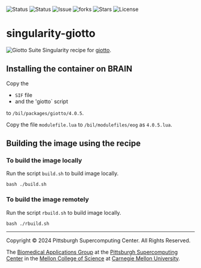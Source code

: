 ![Status](https://github.com/icaoberg/singularity-giotto/actions/workflows/main.yml/badge.svg)
![Status](https://github.com/icaoberg/singularity-giotto/actions/workflows/pretty.yml/badge.svg)
![Issue](https://img.shields.io/github/issues/icaoberg/singularity-giotto)
![forks](https://img.shields.io/github/forks/icaoberg/singularity-giotto)
![Stars](https://img.shields.io/github/stars/icaoberg/singularity-giotto)
![License](https://img.shields.io/github/license/icaoberg/singularity-giotto)

# singularity-giotto
![Giotto Suite](https://giottosuite.readthedocs.io/en/latest/_images/GiottoSuiteWebsite-07.svg)
Singularity recipe for [giotto](https://giottosuite.readthedocs.io/en/latest/).

## Installing the container on BRAIN
Copy the

* `SIF` file
* and the 'giotto` script

to `/bil/packages/giotto/4.0.5`.

Copy the file `modulefile.lua` to `/bil/modulefiles/eog` as `4.0.5.lua`.

## Building the image using the recipe

### To build the image locally
Run the script `build.sh` to build image locally.

```
bash ./build.sh
```

### To build the image remotely
Run the script `rbuild.sh` to build image locally.

```
bash ./rbuild.sh
```

---
Copyright © 2024 Pittsburgh Supercomputing Center. All Rights Reserved.

The [Biomedical Applications Group](https://www.psc.edu/biomedical-applications/) at the [Pittsburgh Supercomputing Center](http://www.psc.edu) in the [Mellon College of Science](https://www.cmu.edu/mcs/) at [Carnegie Mellon University](http://www.cmu.edu).


